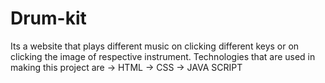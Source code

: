 # Drum-kit
Its a website that plays different music on clicking different keys or on clicking the image of respective instrument.
Technologies that are used in making this project are 
-> HTML
-> CSS
-> JAVA SCRIPT
